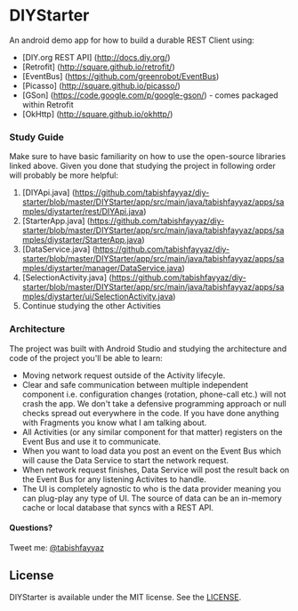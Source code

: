 # DIYStarter

An android demo app for how to build a durable REST Client using: 

 - [DIY.org REST API] (http://docs.diy.org/)
 - [Retrofit] (http://square.github.io/retrofit/)
 - [EventBus] (https://github.com/greenrobot/EventBus)
 - [Picasso] (http://square.github.io/picasso/)
 - [GSon] (https://code.google.com/p/google-gson/) - comes packaged within Retrofit
 - [OkHttp] (http://square.github.io/okhttp/)

### Study Guide

Make sure to have basic familiarity on how to use the open-source libraries linked above. Given you done that studying the project in following order will probably be more helpful:

1. [DIYApi.java] (https://github.com/tabishfayyaz/diy-starter/blob/master/DIYStarter/app/src/main/java/tabishfayyaz/apps/samples/diystarter/rest/DIYApi.java)
2. [StarterApp.java] (https://github.com/tabishfayyaz/diy-starter/blob/master/DIYStarter/app/src/main/java/tabishfayyaz/apps/samples/diystarter/StarterApp.java)
3. [DataService.java] (https://github.com/tabishfayyaz/diy-starter/blob/master/DIYStarter/app/src/main/java/tabishfayyaz/apps/samples/diystarter/manager/DataService.java)
4. [SelectionActivity.java] (https://github.com/tabishfayyaz/diy-starter/blob/master/DIYStarter/app/src/main/java/tabishfayyaz/apps/samples/diystarter/ui/SelectionActivity.java)
5. Continue studying the other Activities

### Architecture

The project was built with Android Studio and studying the architecture and code of the project you'll be able to learn:

- Moving network request outside of the Activity lifecyle.
- Clear and safe communication between multiple independent component i.e. configuration changes (rotation, phone-call etc.) will not crash the app. We don't take a defensive programming approach or null checks spread out everywhere in the code. If you have done anything with Fragments you know what I am talking about.
- All Activities (or any similar component for that matter) registers on the Event Bus and use it to communicate.
- When you want to load data you post an event on the Event Bus which will cause the Data Service to start the network request.
- When network request finishes, Data Service will post the result back on the Event Bus for any listening Activites to handle.
- The UI is completely agnostic to who is the data provider meaning you can plug-play any type of UI. The source of data can be an in-memory cache or local database that syncs with a REST API. 

#### Questions? 

Tweet me: [@tabishfayyaz](https://twitter.com/tabishfayyaz)

## License

DIYStarter is available under the MIT license. See the [LICENSE](https://github.com/tabishfayyaz/diy-starter/blob/master/LICENSE).
 
